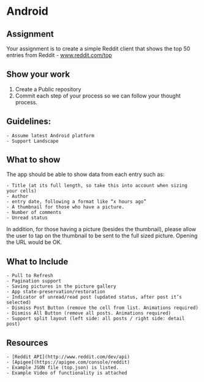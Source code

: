 # Android

## Assignment
Your assignment is to create a simple Reddit client that shows the top 50 entries from Reddit - www.reddit.com/top

## Show your work

1.  Create a Public repository
2.  Commit each step of your process so we can follow your thought process.

## Guidelines:
    - Assume latest Android platform
    - Support Landscape

## What to show
The app should be able to show data from each entry such as:

    - Title (at its full length, so take this into account when sizing your cells)
    - Author
    - entry date, following a format like “x hours ago” 
    - A thumbnail for those who have a picture.
    - Number of comments
    - Unread status

In addition, for those having a picture (besides the thumbnail), please allow the user to tap on the thumbnail to be sent to the full sized picture. Opening the URL would be OK.

## What to Include

    - Pull to Refresh
    - Pagination support
    - Saving pictures in the picture gallery
    - App state-preservation/restoration
    - Indicator of unread/read post (updated status, after post it’s selected)
    - Dismiss Post Button (remove the cell from list. Animations required)
    - Dismiss All Button (remove all posts. Animations required)
    - Support split layout (left side: all posts / right side: detail post)

## Resources

    - [Reddit API](http://www.reddit.com/dev/api)
    - [Apigee](https://apigee.com/console/reddit)
    - Example JSON file (top.json) is listed.
    - Example Video of functionality is attached

